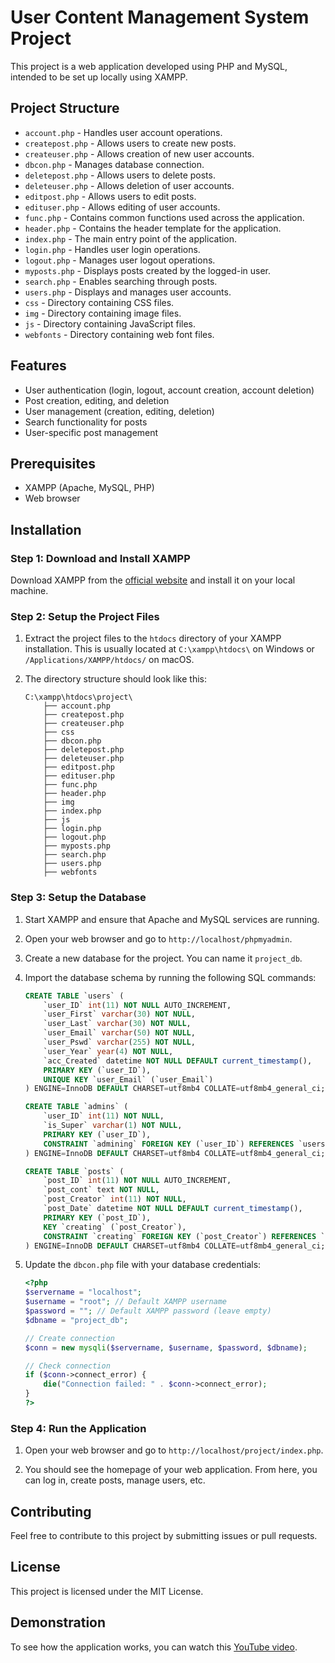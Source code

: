 
# User Content Management System Project

This project is a web application developed using PHP and MySQL, intended to be set up locally using XAMPP.

## Project Structure

- `account.php` - Handles user account operations.
- `createpost.php` - Allows users to create new posts.
- `createuser.php` - Allows creation of new user accounts.
- `dbcon.php` - Manages database connection.
- `deletepost.php` - Allows users to delete posts.
- `deleteuser.php` - Allows deletion of user accounts.
- `editpost.php` - Allows users to edit posts.
- `edituser.php` - Allows editing of user accounts.
- `func.php` - Contains common functions used across the application.
- `header.php` - Contains the header template for the application.
- `index.php` - The main entry point of the application.
- `login.php` - Handles user login operations.
- `logout.php` - Manages user logout operations.
- `myposts.php` - Displays posts created by the logged-in user.
- `search.php` - Enables searching through posts.
- `users.php` - Displays and manages user accounts.
- `css` - Directory containing CSS files.
- `img` - Directory containing image files.
- `js` - Directory containing JavaScript files.
- `webfonts` - Directory containing web font files.

## Features

- User authentication (login, logout, account creation, account deletion)
- Post creation, editing, and deletion
- User management (creation, editing, deletion)
- Search functionality for posts
- User-specific post management

## Prerequisites

- XAMPP (Apache, MySQL, PHP)
- Web browser

## Installation

### Step 1: Download and Install XAMPP

Download XAMPP from the [official website](https://www.apachefriends.org/index.html) and install it on your local machine.

### Step 2: Setup the Project Files

1. Extract the project files to the `htdocs` directory of your XAMPP installation. This is usually located at `C:\xampp\htdocs\` on Windows or `/Applications/XAMPP/htdocs/` on macOS.

2. The directory structure should look like this:

   ```
   C:\xampp\htdocs\project\
       ├── account.php
       ├── createpost.php
       ├── createuser.php
       ├── css
       ├── dbcon.php
       ├── deletepost.php
       ├── deleteuser.php
       ├── editpost.php
       ├── edituser.php
       ├── func.php
       ├── header.php
       ├── img
       ├── index.php
       ├── js
       ├── login.php
       ├── logout.php
       ├── myposts.php
       ├── search.php
       ├── users.php
       ├── webfonts
   ```

### Step 3: Setup the Database

1. Start XAMPP and ensure that Apache and MySQL services are running.

2. Open your web browser and go to `http://localhost/phpmyadmin`.

3. Create a new database for the project. You can name it `project_db`.

4. Import the database schema by running the following SQL commands:

   ```sql
   CREATE TABLE `users` (
       `user_ID` int(11) NOT NULL AUTO_INCREMENT,
       `user_First` varchar(30) NOT NULL,
       `user_Last` varchar(30) NOT NULL,
       `user_Email` varchar(50) NOT NULL,
       `user_Pswd` varchar(255) NOT NULL,
       `user_Year` year(4) NOT NULL,
       `acc_Created` datetime NOT NULL DEFAULT current_timestamp(),
       PRIMARY KEY (`user_ID`),
       UNIQUE KEY `user_Email` (`user_Email`)
   ) ENGINE=InnoDB DEFAULT CHARSET=utf8mb4 COLLATE=utf8mb4_general_ci;

   CREATE TABLE `admins` (
       `user_ID` int(11) NOT NULL,
       `is_Super` varchar(1) NOT NULL,
       PRIMARY KEY (`user_ID`),
       CONSTRAINT `admining` FOREIGN KEY (`user_ID`) REFERENCES `users` (`user_ID`) ON DELETE CASCADE ON UPDATE CASCADE
   ) ENGINE=InnoDB DEFAULT CHARSET=utf8mb4 COLLATE=utf8mb4_general_ci;

   CREATE TABLE `posts` (
       `post_ID` int(11) NOT NULL AUTO_INCREMENT,
       `post_cont` text NOT NULL,
       `post_Creator` int(11) NOT NULL,
       `post_Date` datetime NOT NULL DEFAULT current_timestamp(),
       PRIMARY KEY (`post_ID`),
       KEY `creating` (`post_Creator`),
       CONSTRAINT `creating` FOREIGN KEY (`post_Creator`) REFERENCES `users` (`user_ID`) ON DELETE CASCADE ON UPDATE CASCADE
   ) ENGINE=InnoDB DEFAULT CHARSET=utf8mb4 COLLATE=utf8mb4_general_ci;
   ```

5. Update the `dbcon.php` file with your database credentials:

   ```php
   <?php
   $servername = "localhost";
   $username = "root"; // Default XAMPP username
   $password = ""; // Default XAMPP password (leave empty)
   $dbname = "project_db";

   // Create connection
   $conn = new mysqli($servername, $username, $password, $dbname);

   // Check connection
   if ($conn->connect_error) {
       die("Connection failed: " . $conn->connect_error);
   }
   ?>
   ```

### Step 4: Run the Application

1. Open your web browser and go to `http://localhost/project/index.php`.

2. You should see the homepage of your web application. From here, you can log in, create posts, manage users, etc.

## Contributing

Feel free to contribute to this project by submitting issues or pull requests.

## License

This project is licensed under the MIT License.

## Demonstration

To see how the application works, you can watch this [YouTube video](https://youtu.be/a28KnjsJGBA).
